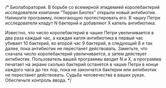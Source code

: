 /*
Биолаборатория.
В борьбе со всемирной эпидемией королебактерий исследователи компании “Терран Биотех” открыли новый антибиотик. 
Напишите программу, помогающую протестировать его. В чашку Петри исследователи кладут N бактерий и добавляют X капель антибиотика. 

Известно, что число королебактерий в чашке Петри увеличивается в два раза каждый час, а каждая капля антибиотика в первый час 
убивает 10 бактерий, во второй час 9 бактерий, в следующий 8 и так далее, пока антибиотик не перестанет действовать. 
Заметьте, что сначала число королебактерий увеличивается, а затем действует антибиотик. Пользователь вашей программы вводит N и X, 
а программа печатает на экране сколько бактерий останется в чашке Петри в конце каждого часа до тех пор, 
пока не закончатся бактерии или антибиотик не перестанет действовать. Судьба человечества в ваших руках. Обеспечьте контроль ввода.
*/